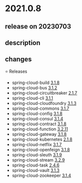 # 2021.0.8

## release on 20230703

## description

## changes

⭐ Releases

* spring-cloud-build <a href="https://github.com/spring-cloud/spring-cloud-build/releases/tag/v3.1.8">3.1.8</a>
* spring-cloud-bus <a href="https://github.com/spring-cloud/spring-cloud-bus/releases/tag/v3.1.2">3.1.2</a>
* spring-cloud-circuitbreaker <a href="https://github.com/spring-cloud/spring-cloud-circuitbreaker/releases/tag/v2.1.7">2.1.7</a>
* spring-cloud-cli <a href="https://github.com/spring-cloud/spring-cloud-cli/releases/tag/v3.1.1">3.1.1</a>
* spring-cloud-cloudfoundry <a href="https://github.com/spring-cloud/spring-cloud-cloudfoundry/releases/tag/v3.1.3">3.1.3</a>
* spring-cloud-commons <a href="https://github.com/spring-cloud/spring-cloud-commons/releases/tag/v3.1.7">3.1.7</a>
* spring-cloud-config <a href="https://github.com/spring-cloud/spring-cloud-config/releases/tag/v3.1.8">3.1.8</a>
* spring-cloud-consul <a href="https://github.com/spring-cloud/spring-cloud-consul/releases/tag/v3.1.4">3.1.4</a>
* spring-cloud-contract <a href="https://github.com/spring-cloud/spring-cloud-contract/releases/tag/v3.1.8">3.1.8</a>
* spring-cloud-function <a href="https://github.com/spring-cloud/spring-cloud-function/releases/tag/v3.2.11">3.2.11</a>
* spring-cloud-gateway <a href="https://github.com/spring-cloud/spring-cloud-gateway/releases/tag/v3.1.8">3.1.8</a>
* spring-cloud-kubernetes <a href="https://github.com/spring-cloud/spring-cloud-kubernetes/releases/tag/v2.1.8">2.1.8</a>
* spring-cloud-netflix <a href="https://github.com/spring-cloud/spring-cloud-netflix/releases/tag/v3.1.7">3.1.7</a>
* spring-cloud-openfeign <a href="https://github.com/spring-cloud/spring-cloud-openfeign/releases/tag/v3.1.8">3.1.8</a>
* spring-cloud-sleuth <a href="https://github.com/spring-cloud/spring-cloud-sleuth/releases/tag/v3.1.9">3.1.9</a>
* spring-cloud-stream <a href="https://github.com/spring-cloud/spring-cloud-stream/releases/tag/v3.2.9">3.2.9</a>
* spring-cloud-task <a href="https://github.com/spring-cloud/spring-cloud-task/releases/tag/v2.4.6">2.4.6</a>
* spring-cloud-vault <a href="https://github.com/spring-cloud/spring-cloud-vault/releases/tag/v3.1.3">3.1.3</a>
* spring-cloud-zookeeper <a href="https://github.com/spring-cloud/spring-cloud-zookeeper/releases/tag/v3.1.4">3.1.4</a>

